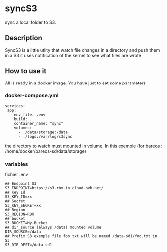 # syncS3
sync a local folder to S3. 

## Description 
SyncS3 is a little utlity that watch file changes in a directory and push them in a S3 
it uses notification of the kernel to see what files are wrote 

## How to use it 
All is ready in a docker image. You have just to set some parameters 

### docker-compose.yml
```
services: 
 app:
    env_file: .env
    build: .
    container_name: "sync"
    volumes:
      - ./data/storage:/data
      - ./logs:/var/log/s3sync
```
the directory to watch must mounted in volume. In this exemple (for bareos : /home/docker/bareos-sd/data/storage)

### variables 
fichier .env
```
## Endpoint S3 
S3_ENDPOINT=https://s3.rbx.io.cloud.ovh.net/
## Key Id
S3_KEY_ID=xx
## Secret
S3_KEY_SECRET=xx
## Region
S3_REGION=RBX
## bucket
S3_BUCKET=My-Bucket
## dir_source (always /data) mounted volume
DIR_SOURCE=/data 
## Prefix S3 exemple file foo.txt will be named /data-sd1/foo.txt in S3
S3_DIR_DEST=/data-sd1 
```

